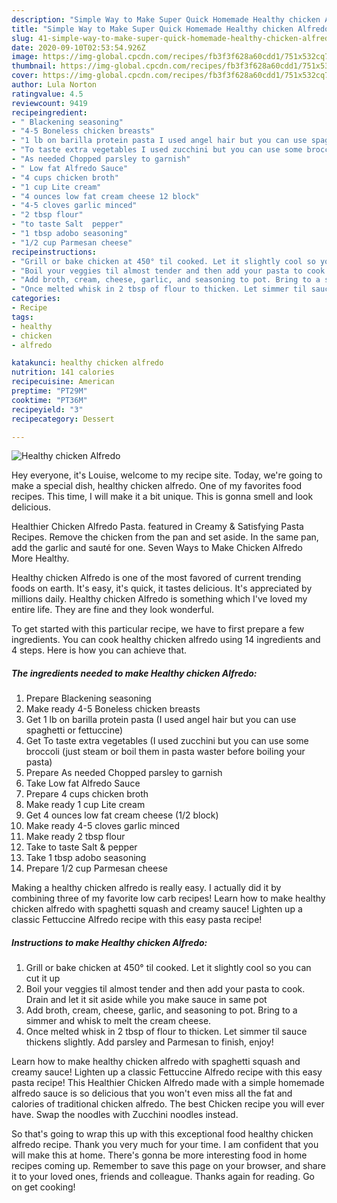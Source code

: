 ```yaml
---
description: "Simple Way to Make Super Quick Homemade Healthy chicken Alfredo"
title: "Simple Way to Make Super Quick Homemade Healthy chicken Alfredo"
slug: 41-simple-way-to-make-super-quick-homemade-healthy-chicken-alfredo
date: 2020-09-10T02:53:54.926Z
image: https://img-global.cpcdn.com/recipes/fb3f3f628a60cdd1/751x532cq70/healthy-chicken-alfredo-recipe-main-photo.jpg
thumbnail: https://img-global.cpcdn.com/recipes/fb3f3f628a60cdd1/751x532cq70/healthy-chicken-alfredo-recipe-main-photo.jpg
cover: https://img-global.cpcdn.com/recipes/fb3f3f628a60cdd1/751x532cq70/healthy-chicken-alfredo-recipe-main-photo.jpg
author: Lula Norton
ratingvalue: 4.5
reviewcount: 9419
recipeingredient:
- " Blackening seasoning"
- "4-5 Boneless chicken breasts"
- "1 lb on barilla protein pasta I used angel hair but you can use spaghetti or fettuccine"
- "To taste extra vegetables I used zucchini but you can use some broccoli just steam or boil them in pasta waster before boiling your pasta"
- "As needed Chopped parsley to garnish"
- " Low fat Alfredo Sauce"
- "4 cups chicken broth"
- "1 cup Lite cream"
- "4 ounces low fat cream cheese 12 block"
- "4-5 cloves garlic minced"
- "2 tbsp flour"
- "to taste Salt  pepper"
- "1 tbsp adobo seasoning"
- "1/2 cup Parmesan cheese"
recipeinstructions:
- "Grill or bake chicken at 450° til cooked. Let it slightly cool so you can cut it up"
- "Boil your veggies til almost tender and then add your pasta to cook. Drain and let it sit aside while you make sauce in same pot"
- "Add broth, cream, cheese, garlic, and seasoning to pot. Bring to a simmer and whisk to melt the cream cheese."
- "Once melted whisk in 2 tbsp of flour to thicken. Let simmer til sauce thickens slightly. Add parsley and Parmesan to finish, enjoy!"
categories:
- Recipe
tags:
- healthy
- chicken
- alfredo

katakunci: healthy chicken alfredo 
nutrition: 141 calories
recipecuisine: American
preptime: "PT29M"
cooktime: "PT36M"
recipeyield: "3"
recipecategory: Dessert

---
```



![Healthy chicken Alfredo](https://img-global.cpcdn.com/recipes/fb3f3f628a60cdd1/751x532cq70/healthy-chicken-alfredo-recipe-main-photo.jpg)

Hey everyone, it's Louise, welcome to my recipe site. Today, we're going to make a special dish, healthy chicken alfredo. One of my favorites food recipes. This time, I will make it a bit unique. This is gonna smell and look delicious.

Healthier Chicken Alfredo Pasta. featured in Creamy &amp; Satisfying Pasta Recipes. Remove the chicken from the pan and set aside. In the same pan, add the garlic and sauté for one. Seven Ways to Make Chicken Alfredo More Healthy.

Healthy chicken Alfredo is one of the most favored of current trending foods on earth. It's easy, it's quick, it tastes delicious. It's appreciated by millions daily. Healthy chicken Alfredo is something which I've loved my entire life. They are fine and they look wonderful.


To get started with this particular recipe, we have to first prepare a few ingredients. You can cook healthy chicken alfredo using 14 ingredients and 4 steps. Here is how you can achieve that.

<!--inarticleads1-->

##### The ingredients needed to make Healthy chicken Alfredo:

1. Prepare  Blackening seasoning
1. Make ready 4-5 Boneless chicken breasts
1. Get 1 lb on barilla protein pasta (I used angel hair but you can use spaghetti or fettuccine)
1. Get To taste extra vegetables (I used zucchini but you can use some broccoli (just steam or boil them in pasta waster before boiling your pasta)
1. Prepare As needed Chopped parsley to garnish
1. Take  Low fat Alfredo Sauce
1. Prepare 4 cups chicken broth
1. Make ready 1 cup Lite cream
1. Get 4 ounces low fat cream cheese (1/2 block)
1. Make ready 4-5 cloves garlic minced
1. Make ready 2 tbsp flour
1. Take to taste Salt &amp; pepper
1. Take 1 tbsp adobo seasoning
1. Prepare 1/2 cup Parmesan cheese


Making a healthy chicken alfredo is really easy. I actually did it by combining three of my favorite low carb recipes! Learn how to make healthy chicken alfredo with spaghetti squash and creamy sauce! Lighten up a classic Fettuccine Alfredo recipe with this easy pasta recipe! 

<!--inarticleads2-->

##### Instructions to make Healthy chicken Alfredo:

1. Grill or bake chicken at 450° til cooked. Let it slightly cool so you can cut it up
1. Boil your veggies til almost tender and then add your pasta to cook. Drain and let it sit aside while you make sauce in same pot
1. Add broth, cream, cheese, garlic, and seasoning to pot. Bring to a simmer and whisk to melt the cream cheese.
1. Once melted whisk in 2 tbsp of flour to thicken. Let simmer til sauce thickens slightly. Add parsley and Parmesan to finish, enjoy!


Learn how to make healthy chicken alfredo with spaghetti squash and creamy sauce! Lighten up a classic Fettuccine Alfredo recipe with this easy pasta recipe! This Healthier Chicken Alfredo made with a simple homemade alfredo sauce is so delicious that you won&#39;t even miss all the fat and calories of traditional chicken alfredo. The best Chicken recipe you will ever have. Swap the noodles with Zucchini noodles instead. 

So that's going to wrap this up with this exceptional food healthy chicken alfredo recipe. Thank you very much for your time. I am confident that you will make this at home. There's gonna be more interesting food in home recipes coming up. Remember to save this page on your browser, and share it to your loved ones, friends and colleague. Thanks again for reading. Go on get cooking!
